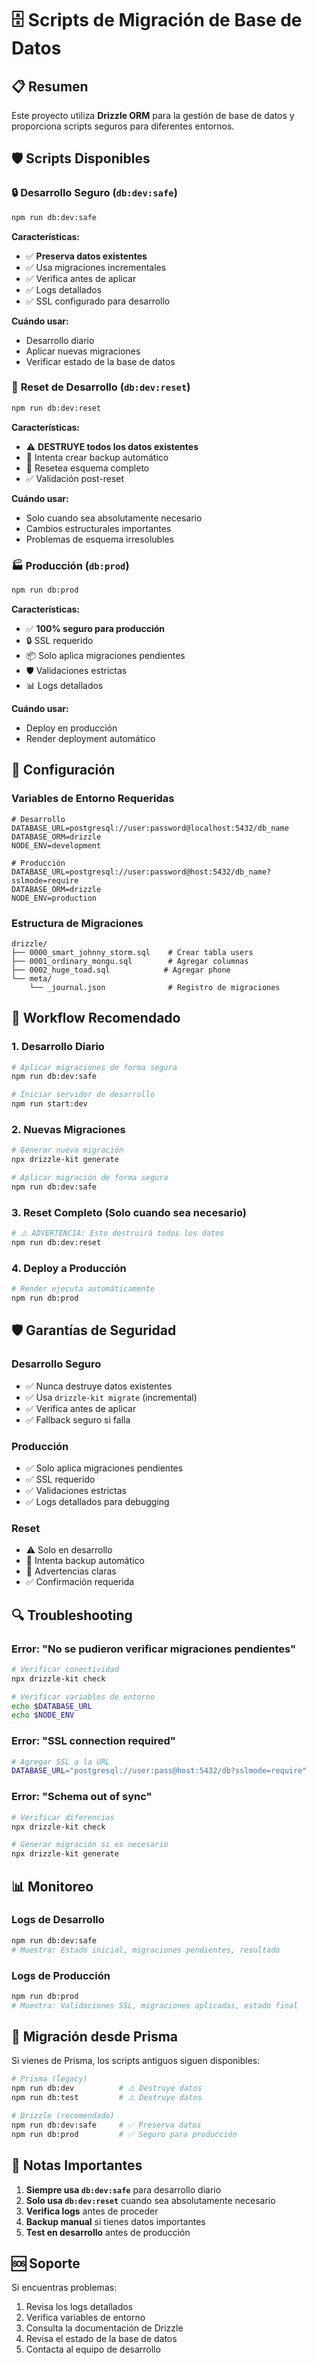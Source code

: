 # 🗄️ Scripts de Migración de Base de Datos

## 📋 Resumen

Este proyecto utiliza **Drizzle ORM** para la gestión de base de datos y proporciona scripts seguros para diferentes entornos.

## 🛡️ Scripts Disponibles

### 🔒 **Desarrollo Seguro** (`db:dev:safe`)

```bash
npm run db:dev:safe
```

**Características:**

- ✅ **Preserva datos existentes**
- ✅ Usa migraciones incrementales
- ✅ Verifica antes de aplicar
- ✅ Logs detallados
- ✅ SSL configurado para desarrollo

**Cuándo usar:**

- Desarrollo diario
- Aplicar nuevas migraciones
- Verificar estado de la base de datos

### 🚨 **Reset de Desarrollo** (`db:dev:reset`)

```bash
npm run db:dev:reset
```

**Características:**

- ⚠️ **DESTRUYE todos los datos existentes**
- 💾 Intenta crear backup automático
- 🔄 Resetea esquema completo
- ✅ Validación post-reset

**Cuándo usar:**

- Solo cuando sea absolutamente necesario
- Cambios estructurales importantes
- Problemas de esquema irresolubles

### 🏭 **Producción** (`db:prod`)

```bash
npm run db:prod
```

**Características:**

- ✅ **100% seguro para producción**
- 🔒 SSL requerido
- 📦 Solo aplica migraciones pendientes
- 🛡️ Validaciones estrictas
- 📊 Logs detallados

**Cuándo usar:**

- Deploy en producción
- Render deployment automático

## 🔧 Configuración

### Variables de Entorno Requeridas

```env
# Desarrollo
DATABASE_URL=postgresql://user:password@localhost:5432/db_name
DATABASE_ORM=drizzle
NODE_ENV=development

# Producción
DATABASE_URL=postgresql://user:password@host:5432/db_name?sslmode=require
DATABASE_ORM=drizzle
NODE_ENV=production
```

### Estructura de Migraciones

```
drizzle/
├── 0000_smart_johnny_storm.sql    # Crear tabla users
├── 0001_ordinary_mongu.sql        # Agregar columnas
├── 0002_huge_toad.sql            # Agregar phone
└── meta/
    └── _journal.json              # Registro de migraciones
```

## 🚀 Workflow Recomendado

### 1. **Desarrollo Diario**

```bash
# Aplicar migraciones de forma segura
npm run db:dev:safe

# Iniciar servidor de desarrollo
npm run start:dev
```

### 2. **Nuevas Migraciones**

```bash
# Generar nueva migración
npx drizzle-kit generate

# Aplicar migración de forma segura
npm run db:dev:safe
```

### 3. **Reset Completo** (Solo cuando sea necesario)

```bash
# ⚠️ ADVERTENCIA: Esto destruirá todos los datos
npm run db:dev:reset
```

### 4. **Deploy a Producción**

```bash
# Render ejecuta automáticamente
npm run db:prod
```

## 🛡️ Garantías de Seguridad

### **Desarrollo Seguro**

- ✅ Nunca destruye datos existentes
- ✅ Usa `drizzle-kit migrate` (incremental)
- ✅ Verifica antes de aplicar
- ✅ Fallback seguro si falla

### **Producción**

- ✅ Solo aplica migraciones pendientes
- ✅ SSL requerido
- ✅ Validaciones estrictas
- ✅ Logs detallados para debugging

### **Reset**

- ⚠️ Solo en desarrollo
- 💾 Intenta backup automático
- 🚨 Advertencias claras
- ✅ Confirmación requerida

## 🔍 Troubleshooting

### Error: "No se pudieron verificar migraciones pendientes"

```bash
# Verificar conectividad
npx drizzle-kit check

# Verificar variables de entorno
echo $DATABASE_URL
echo $NODE_ENV
```

### Error: "SSL connection required"

```bash
# Agregar SSL a la URL
DATABASE_URL="postgresql://user:pass@host:5432/db?sslmode=require"
```

### Error: "Schema out of sync"

```bash
# Verificar diferencias
npx drizzle-kit check

# Generar migración si es necesario
npx drizzle-kit generate
```

## 📊 Monitoreo

### Logs de Desarrollo

```bash
npm run db:dev:safe
# Muestra: Estado inicial, migraciones pendientes, resultado
```

### Logs de Producción

```bash
npm run db:prod
# Muestra: Validaciones SSL, migraciones aplicadas, estado final
```

## 🔄 Migración desde Prisma

Si vienes de Prisma, los scripts antiguos siguen disponibles:

```bash
# Prisma (legacy)
npm run db:dev          # ⚠️ Destruye datos
npm run db:test         # ⚠️ Destruye datos

# Drizzle (recomendado)
npm run db:dev:safe     # ✅ Preserva datos
npm run db:prod         # ✅ Seguro para producción
```

## 📝 Notas Importantes

1. **Siempre usa `db:dev:safe`** para desarrollo diario
2. **Solo usa `db:dev:reset`** cuando sea absolutamente necesario
3. **Verifica logs** antes de proceder
4. **Backup manual** si tienes datos importantes
5. **Test en desarrollo** antes de producción

## 🆘 Soporte

Si encuentras problemas:

1. Revisa los logs detallados
2. Verifica variables de entorno
3. Consulta la documentación de Drizzle
4. Revisa el estado de la base de datos
5. Contacta al equipo de desarrollo
